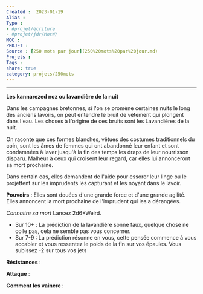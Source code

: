 ```yaml
---
Created :  2023-01-19
Alias :
Type : 
- #projet/écriture
- #projet/jdr/MotW/
MOC : 
PROJET :
Source : [250 mots par jour](250%20mots%20par%20jour.md)
Projets :
Tags : 
share: true
category: projets/250mots
---
```



***

**Les kannarezed noz ou lavandière de la nuit**

Dans les campagnes bretonnes, si l'on se promène certaines nuits le long des anciens lavoirs, on peut entendre le bruit de vêtement qui plongent dans l'eau. Les choses à l'origine de ces bruits sont les Lavandières de la nuit. 

On raconte que ces formes blanches, vêtues des costumes traditionnels du coin, sont les âmes de femmes qui ont abandonné leur enfant et sont condamnées à laver jusqu'à la fin des temps les draps de leur nourrisson disparu. Malheur à ceux qui croisent leur regard, car elles lui annonceront sa mort prochaine. 

Dans certain cas, elles demandent de l'aide pour essorer leur linge ou le projettent sur les imprudents les capturant et les noyant dans le lavoir.

**Pouvoirs** : Elles sont douées d'une grande force et d'une grande agilité.
Elles annoncent la mort prochaine de l'imprudent qui les a dérangées.

*Connaitre sa mort*
Lancez 2d6+Weird.
- Sur 10+ : La prédiction de la lavandière sonne faux, quelque chose ne colle pas, cela ne semble pas vous concerner.
- Sur 7-9 : La prédiction résonne en vous, cette pensée commence à vous accabler et vous ressentez le poids de la fin sur vos épaules. Vous subissez -2 sur tous vos jets 

**Résistances** : 

**Attaque** : 

**Comment les vaincre** :
